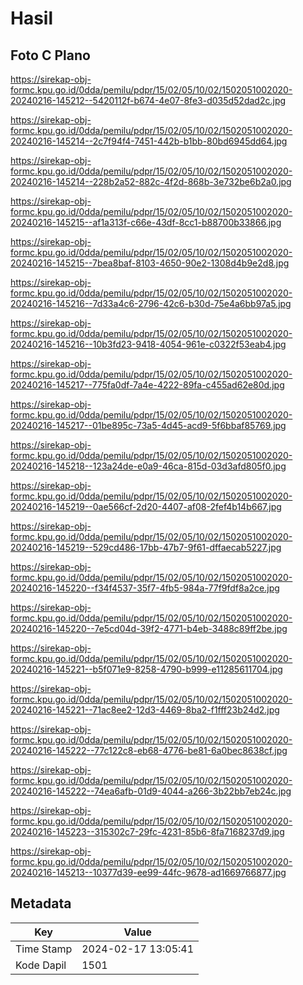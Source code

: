 # Hasil

## Foto C Plano

https://sirekap-obj-formc.kpu.go.id/0dda/pemilu/pdpr/15/02/05/10/02/1502051002020-20240216-145212--5420112f-b674-4e07-8fe3-d035d52dad2c.jpg

https://sirekap-obj-formc.kpu.go.id/0dda/pemilu/pdpr/15/02/05/10/02/1502051002020-20240216-145214--2c7f94f4-7451-442b-b1bb-80bd6945dd64.jpg

https://sirekap-obj-formc.kpu.go.id/0dda/pemilu/pdpr/15/02/05/10/02/1502051002020-20240216-145214--228b2a52-882c-4f2d-868b-3e732be6b2a0.jpg

https://sirekap-obj-formc.kpu.go.id/0dda/pemilu/pdpr/15/02/05/10/02/1502051002020-20240216-145215--af1a313f-c66e-43df-8cc1-b88700b33866.jpg

https://sirekap-obj-formc.kpu.go.id/0dda/pemilu/pdpr/15/02/05/10/02/1502051002020-20240216-145215--7bea8baf-8103-4650-90e2-1308d4b9e2d8.jpg

https://sirekap-obj-formc.kpu.go.id/0dda/pemilu/pdpr/15/02/05/10/02/1502051002020-20240216-145216--7d33a4c6-2796-42c6-b30d-75e4a6bb97a5.jpg

https://sirekap-obj-formc.kpu.go.id/0dda/pemilu/pdpr/15/02/05/10/02/1502051002020-20240216-145216--10b3fd23-9418-4054-961e-c0322f53eab4.jpg

https://sirekap-obj-formc.kpu.go.id/0dda/pemilu/pdpr/15/02/05/10/02/1502051002020-20240216-145217--775fa0df-7a4e-4222-89fa-c455ad62e80d.jpg

https://sirekap-obj-formc.kpu.go.id/0dda/pemilu/pdpr/15/02/05/10/02/1502051002020-20240216-145217--01be895c-73a5-4d45-acd9-5f6bbaf85769.jpg

https://sirekap-obj-formc.kpu.go.id/0dda/pemilu/pdpr/15/02/05/10/02/1502051002020-20240216-145218--123a24de-e0a9-46ca-815d-03d3afd805f0.jpg

https://sirekap-obj-formc.kpu.go.id/0dda/pemilu/pdpr/15/02/05/10/02/1502051002020-20240216-145219--0ae566cf-2d20-4407-af08-2fef4b14b667.jpg

https://sirekap-obj-formc.kpu.go.id/0dda/pemilu/pdpr/15/02/05/10/02/1502051002020-20240216-145219--529cd486-17bb-47b7-9f61-dffaecab5227.jpg

https://sirekap-obj-formc.kpu.go.id/0dda/pemilu/pdpr/15/02/05/10/02/1502051002020-20240216-145220--f34f4537-35f7-4fb5-984a-77f9fdf8a2ce.jpg

https://sirekap-obj-formc.kpu.go.id/0dda/pemilu/pdpr/15/02/05/10/02/1502051002020-20240216-145220--7e5cd04d-39f2-4771-b4eb-3488c89ff2be.jpg

https://sirekap-obj-formc.kpu.go.id/0dda/pemilu/pdpr/15/02/05/10/02/1502051002020-20240216-145221--b5f071e9-8258-4790-b999-e11285611704.jpg

https://sirekap-obj-formc.kpu.go.id/0dda/pemilu/pdpr/15/02/05/10/02/1502051002020-20240216-145221--71ac8ee2-12d3-4469-8ba2-f1fff23b24d2.jpg

https://sirekap-obj-formc.kpu.go.id/0dda/pemilu/pdpr/15/02/05/10/02/1502051002020-20240216-145222--77c122c8-eb68-4776-be81-6a0bec8638cf.jpg

https://sirekap-obj-formc.kpu.go.id/0dda/pemilu/pdpr/15/02/05/10/02/1502051002020-20240216-145222--74ea6afb-01d9-4044-a266-3b22bb7eb24c.jpg

https://sirekap-obj-formc.kpu.go.id/0dda/pemilu/pdpr/15/02/05/10/02/1502051002020-20240216-145223--315302c7-29fc-4231-85b6-8fa7168237d9.jpg

https://sirekap-obj-formc.kpu.go.id/0dda/pemilu/pdpr/15/02/05/10/02/1502051002020-20240216-145213--10377d39-ee99-44fc-9678-ad1669766877.jpg


## Metadata

| Key        | Value               |
| ---------- | ------------------- |
| Time Stamp | 2024-02-17 13:05:41 |
| Kode Dapil | 1501                |



